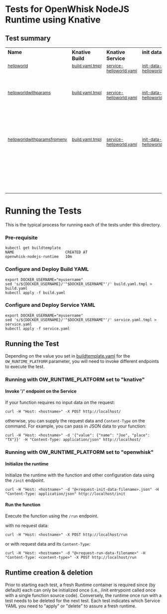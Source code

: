 <!--
#
# Licensed to the Apache Software Foundation (ASF) under one or more
# contributor license agreements.  See the NOTICE file distributed with
# this work for additional information regarding copyright ownership.
# The ASF licenses this file to You under the Apache License, Version 2.0
# (the "License"); you may not use this file except in compliance with
# the License.  You may obtain a copy of the License at
#
#     http://www.apache.org/licenses/LICENSE-2.0
#
# Unless required by applicable law or agreed to in writing, software
# distributed under the License is distributed on an "AS IS" BASIS,
# WITHOUT WARRANTIES OR CONDITIONS OF ANY KIND, either express or implied.
# See the License for the specific language governing permissions and
# limitations under the License.
#
-->

# Tests for OpenWhisk NodeJS Runtime using Knative

## Test summary

<table cellpadding="8">
  <tbody>
    <tr valign="top" align="left">
      <th width="180">Name</th>
      <th width="180">Knative Build</th>
      <th width="180">Knative Service</th>
      <th width="300">init data</th>
      <th width="300">Description</th>
    </tr>
    <tr align="left" valign="top">
      <td><sub><a href="helloworld">helloworld</a></sub></td>
      <td><sub><a href="helloworld/build.yaml.tmpl">build.yaml.tmpl</a></sub></td>
      <td><sub><a href="helloworld/service.yaml.tmpl">service-helloworld.yaml</a></sub></td>
      <td><sub><a href="helloworld/init-data-helloworld.json">init-data-helloworld.json</a></sub></td>
      <td><sub>A simple "Hello world" function with no parameters.</sub></td>
    </tr>
    <tr align="left" valign="top">
      <td><sub><a href="helloworldwithparams">helloworldwithparams</a></sub></td>
      <td><sub><a href="helloworldwithparams/build.yaml.tmpl">build.yaml.tmpl</a></sub></td>
      <td><sub><a href="helloworldwithparams/service.yaml.tmpl">service-helloworld.yaml</a></sub></td>
      <td><sub><a href="helloworldwithparams/init-data-helloworld.json">init-data-helloworld.json</a></sub></td>
      <td><sub>A simple "Hello world" function with NAME and PLACE parameters passed via params JSON object.</sub></td>
    </tr>
    <tr align="left" valign="top">
      <td><sub><a href="helloworldwithparamsfromenv">helloworldwithparamsfromenv</a></sub></td>
      <td><sub><a href="helloworldwithparamsfromenv/build.yaml.tmpl">build.yaml.tmpl</a></sub></td>
      <td><sub><a href="helloworldwithparamsfromenv/service.yaml.tmpl">service-helloworld.yaml</a></sub></td>
      <td><sub><a href="helloworldwithparamsfromenv/init-data-helloworld.json">init-data-helloworld.json</a></sub></td>
      <td><sub>A simple "Hello world" function with NAME and PLACE parameters avail. from NodeJS as process environment variables.  </sub></td>
    </tr>
  </tbody>
</table>   

# Running the Tests

This is the typical process for running each of the tests under this directory.

### Pre-requisite

```
kubectl get buildtemplate
NAME                       CREATED AT
openwhisk-nodejs-runtime   10m
```

### Configure and Deploy Build YAML 

```
export DOCKER_USERNAME="myusername"
sed 's/${DOCKER_USERNAME}/'"$DOCKER_USERNAME"'/' build.yaml.tmpl > build.yaml
kubectl apply -f build.yaml
```

### Configure and Deploy Service YAML

```
export DOCKER_USERNAME="myusername"
sed 's/${DOCKER_USERNAME}/'"$DOCKER_USERNAME"'/' service.yaml.tmpl > service.yaml
kubectl apply -f service.yaml
```

## Running the Test

Depending on the value you set in [buildtemplate.yaml](../buildtemplate.yaml) for the ```OW_RUNTIME_PLATFORM``` parameter, you will need to invoke different endpoints to execute the test.

### Running with OW_RUNTIME_PLATFORM set to "knative"

#### Invoke '/' endpoint on the Service

If your function requires no input data on the request:

```
curl -H "Host: <hostname>" -X POST http://localhost/
```

otherwise, you can supply the request data and ```Content-Type``` on the command. For example, you can pass in JSON data to your function:

```
curl -H "Host: <hostname>" -d '{"value": {"name": "Joe", "place": "TX"}}' -H "Content-Type: application/json" http://localhost/
```

### Running with OW_RUNTIME_PLATFORM set to "openwhisk"

#### Initialize the runtime

Initialize the runtime with the function and other configuration data using the ```/init``` endpoint.

```
curl -H "Host: <hostname>" -d "@<request-init-data-filename>.json" -H "Content-Type: application/json" http://localhost/init
```

#### Run the function

Execute the function using the ```/run``` endpoint.

with no request data:

```
curl -H "Host: <hostname>" -X POST http://localhost/run
```

or with request data and its ```Content-Type```:

```
curl -H "Host: <hostname>" -d "@<request-run-data-filename>" -H "Content-Type: <content-type>" -X POST http://localhost/run
```

## Runtime creation & deletion

Prior to starting each test, a fresh Runtime container is required since (by default) each can only be initialized once (i.e., /init entrypoint called once with a single function source code).  Conversely, the runtime once run with a test needs to be deleted for the next test. Each test indicates which Service YAML you need to "apply" or "delete" to assure a fresh runtime.
